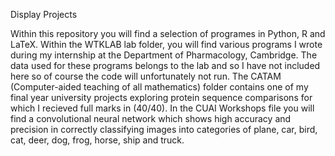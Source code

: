Display Projects

Within this repository you will find a selection of programes in Python, R and LaTeX. Within the WTKLAB lab folder, you will find various programs I wrote during my internship at the Department of Pharmacology, Cambridge. The data used for these programs belongs to the lab and so I have not included here so of course the code will unfortunately not run. The CATAM (Computer-aided teaching of all mathematics) folder contains one of my final year university projects exploring protein sequence comparisons for which I recieved full marks in (40/40). In the CUAI Workshops file you will find a convolutional neural network which shows high accuracy and precision in correctly classifying images into categories of plane, car, bird, cat, deer, dog, frog, horse, ship and truck.

